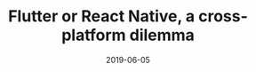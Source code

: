 ---
date: 2019-06-05
title: Flutter or React Native, a cross-platform dilemma 
performDate: 2019-06-05
location: GDG Venezia Tech Talks, Venice
speakerDeck: 44ec00d6c5fc448b9361b5a879b43d16
youtube: 1eHW3mYxrtg
eventUrl: https://www.meetup.com/GDG-Venezia/events/261588674/
summary: Nowadays the hype around Flutter is raising a lot. But what about the “(not so) old-fashioned” React Native?<br>In this talk, we will see the basics and the differences between the two frameworks. In particular, we will understand how to build User Interfaces and how the internals of the two framework works. Finally, we will try to understand when and why to choose a cross-platform framework and which of the two.<br>All this journey is based on the true story of an Android Developer that he wanted to explore the cross-platform jungle both for work and fun reasons.
---